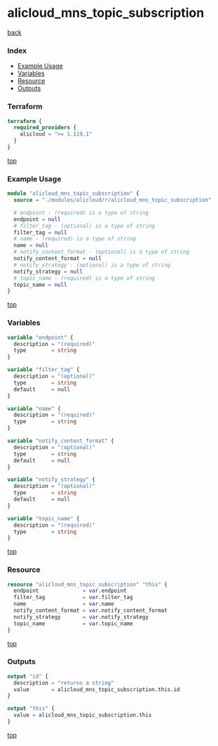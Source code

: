 # alicloud_mns_topic_subscription

[back](../alicloud.md)

### Index

- [Example Usage](#example-usage)
- [Variables](#variables)
- [Resource](#resource)
- [Outputs](#outputs)

### Terraform

```terraform
terraform {
  required_providers {
    alicloud = ">= 1.119.1"
  }
}
```

[top](#index)

### Example Usage

```terraform
module "alicloud_mns_topic_subscription" {
  source = "./modules/alicloud/r/alicloud_mns_topic_subscription"

  # endpoint - (required) is a type of string
  endpoint = null
  # filter_tag - (optional) is a type of string
  filter_tag = null
  # name - (required) is a type of string
  name = null
  # notify_content_format - (optional) is a type of string
  notify_content_format = null
  # notify_strategy - (optional) is a type of string
  notify_strategy = null
  # topic_name - (required) is a type of string
  topic_name = null
}
```

[top](#index)

### Variables

```terraform
variable "endpoint" {
  description = "(required)"
  type        = string
}

variable "filter_tag" {
  description = "(optional)"
  type        = string
  default     = null
}

variable "name" {
  description = "(required)"
  type        = string
}

variable "notify_content_format" {
  description = "(optional)"
  type        = string
  default     = null
}

variable "notify_strategy" {
  description = "(optional)"
  type        = string
  default     = null
}

variable "topic_name" {
  description = "(required)"
  type        = string
}
```

[top](#index)

### Resource

```terraform
resource "alicloud_mns_topic_subscription" "this" {
  endpoint              = var.endpoint
  filter_tag            = var.filter_tag
  name                  = var.name
  notify_content_format = var.notify_content_format
  notify_strategy       = var.notify_strategy
  topic_name            = var.topic_name
}
```

[top](#index)

### Outputs

```terraform
output "id" {
  description = "returns a string"
  value       = alicloud_mns_topic_subscription.this.id
}

output "this" {
  value = alicloud_mns_topic_subscription.this
}
```

[top](#index)